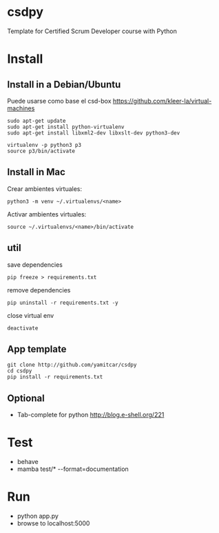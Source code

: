 # csdpy
Template for Certified Scrum Developer course with Python

# Install
## Install in a Debian/Ubuntu

Puede usarse como base el csd-box https://github.com/kleer-la/virtual-machines

    sudo apt-get update
    sudo apt-get install python-virtualenv
    sudo apt-get install libxml2-dev libxslt-dev python3-dev

    virtualenv -p python3 p3
    source p3/bin/activate

## Install in Mac

Crear ambientes virtuales:

	python3 -m venv ~/.virtualenvs/<name>

Activar ambientes virtuales:

	source ~/.virtualenvs/<name>/bin/activate

## util

save dependencies

    pip freeze > requirements.txt

remove dependencies

    pip uninstall -r requirements.txt -y

close virtual env

    deactivate

## App template

    git clone http://github.com/yamitcar/csdpy
    cd csdpy
    pip install -r requirements.txt

## Optional
- Tab-complete for python http://blog.e-shell.org/221

# Test
- behave
- mamba test/* --format=documentation

# Run
- python app.py
- browse to localhost:5000
